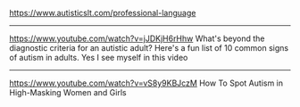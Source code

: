 https://www.autisticslt.com/professional-language

---
https://www.youtube.com/watch?v=jJDKjH6rHhw
What's beyond the diagnostic criteria for an autistic adult? Here's a fun list of 10 common signs of autism in adults.
Yes I see myself in this video 

---
https://www.youtube.com/watch?v=vS8y9KBJczM
How To Spot Autism in High-Masking Women and Girls